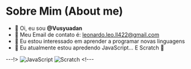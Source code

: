 # Sobre Mim (About me)

- 👋 Oi, eu sou **@Vusyuadan**
- :page_with_curl: Meu Email de contato é: leonardo.leo.ll422@gmail.com
- :eyes: Eu estou interessado em aprender a programar novas linguagens
- :seedling: Eu atualmente estou apredendo JavaScript... E Scratch :clown_face:

---!> ![JavaScript](https://img.shields.io/badge/javascript-%23323330.svg?style=for-the-badge&logo=javascript&logoColor=%23F7DF1E) ![Scratch](https://img.shields.io/badge/Scratch-4D97FF?style=for-the-badge&logo=Scratch&logoColor=white) <!---

